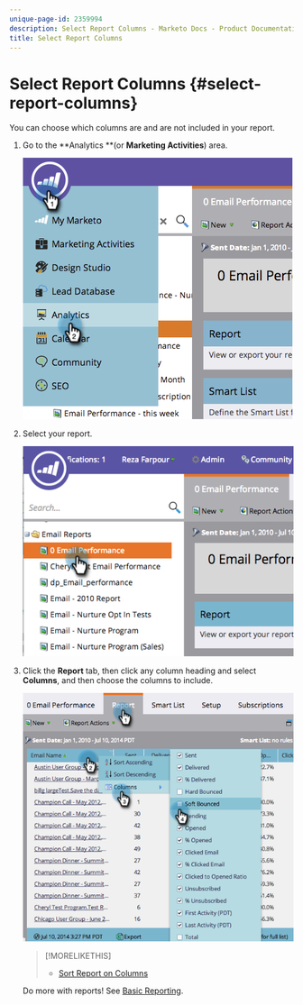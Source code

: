 ```yaml
---
unique-page-id: 2359994
description: Select Report Columns - Marketo Docs - Product Documentation
title: Select Report Columns
---
```


# Select Report Columns {#select-report-columns}

You can choose which columns are and are not included in your report.

1. Go to the **Analytics **(or **Marketing Activities**) area.

   ![](assets/image2014-9-16-10-3a43-3a0.png)

1. Select your report.

   ![](assets/image2014-9-16-10-3a43-3a5.png)

1. Click the **Report** tab, then click any column heading and select **Columns**, and then choose the columns to include.

   ![](assets/image2014-9-16-10-3a43-3a9.png)

   >[!MORELIKETHIS]
   >
   >
   >    
   >    
   >    * [Sort Report on Columns](sort-report-on-columns.md)
   >    
   >

   Do more with reports! See  [Basic Reporting](http://docs.marketo.com/display/docs/basic+reporting).

